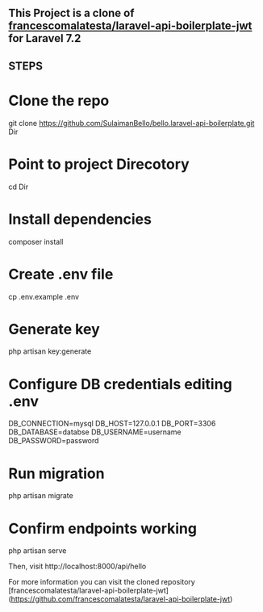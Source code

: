 ## This Project is a clone of <a href="https://github.com/francescomalatesta/laravel-api-boilerplate-jwt" target="_blank">francescomalatesta/laravel-api-boilerplate-jwt</a> for Laravel 7.2

## STEPS

# Clone the repo

git clone https://github.com/SulaimanBello/bello.laravel-api-boilerplate.git Dir

# Point to project Direcotory

cd Dir

# Install dependencies

composer install

# Create .env file

cp .env.example .env

# Generate key

php artisan key:generate

# Configure DB credentials editing .env

DB_CONNECTION=mysql
DB_HOST=127.0.0.1
DB_PORT=3306
DB_DATABASE=databse
DB_USERNAME=username
DB_PASSWORD=password

# Run migration

php artisan migrate

# Confirm endpoints working

php artisan serve

Then, visit http://localhost:8000/api/hello

For more information you can visit the cloned repository [francescomalatesta/laravel-api-boilerplate-jwt] (https://github.com/francescomalatesta/laravel-api-boilerplate-jwt)
